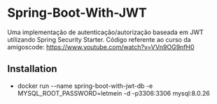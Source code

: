 # Spring-Boot-With-JWT

Uma implementação de autenticação/autorização baseada em JWT utilizando Spring Security Starter. Código referente ao curso da amigoscode:
https://www.youtube.com/watch?v=VVn9OG9nfH0

## Installation
- docker run --name spring-boot-with-jwt-db -e MYSQL_ROOT_PASSWORD=letmein -d -p3306:3306 mysql:8.0.26
